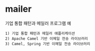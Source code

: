 mailer
======

기업 통합 패턴과 메일러 프로그램 예

	1) 기업 통합 패턴과 메일러 애플리케이션
	2) Apache Camel 기반 이메일 전송 라이브러리
	3) Camel, Spring 기반 이메일 전송 라이브러리
